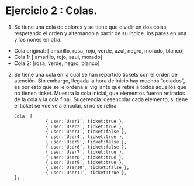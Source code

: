# **Ejercicio 2 : Colas.**

1. Se tiene una cola de colores y se tiene que dividir en dos colas, respetando el orden y alternando a partir de su índice. los pares en una y los nones en otra.

- Cola original: [ amarillo, rosa, rojo, verde, azul, negro, morado, blanco]
- Cola 1: [ amarillo, rojo, azul, morado]
- Cola 2: [rosa, verde, negro, blanco]

2.  Se tiene una cola en la cual se han repartido tickets con el orden de atención. Sin embargo, llegada la hora de inicio hay muchos “colados”, es por esto que se le ordena al vigilante que retire a todos aquellos que no tienen ticket. Muestra la cola inicial, qué elementos fueron retirados de la cola y la cola final.
    Sugerencia: desencolar cada elemento, si tiene el ticket se vuelve a encolar, si no se retira.

        Cola: [
                    { user:‘User1’, ticket:true },
                    { user:‘User2’, ticket:true },
                    { user:‘User3’, ticket:false },
                    { user:‘User4’, ticket:true },
                    { user:‘User5’, ticket:false },
                    { user:‘User6’, ticket:false },
                    { user:‘User7’, ticket:true },
                    { user:‘User8’, ticket:true },
                    { user:‘User9’, ticket:true },
                    { user:‘User10’, ticket:false },
                    { user:‘User11’, ticket:true },
        ];

